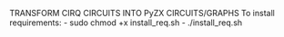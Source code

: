 TRANSFORM CIRQ CIRCUITS INTO PyZX CIRCUITS/GRAPHS
To install requirements:
	- sudo chmod +x install_req.sh
	- ./install_req.sh
